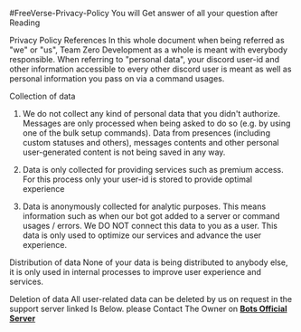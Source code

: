 #FreeVerse-Privacy-Policy
You will Get answer of all your question after Reading 

                                 
Privacy Policy
References
In this whole document when being referred as "we" or "us", Team Zero Development as a whole is meant with everybody responsible.
When referring to "personal data", your discord user-id and other information accessible to every other discord user is meant as well as personal information you pass on via a command usages.


Collection of data
1. We do not collect any kind of personal data that you didn't authorize. Messages are only processed when being asked to do so (e.g. by using one of the bulk setup commands). Data from presences (including custom statuses and others), messages contents and other personal user-generated content is not being saved in any way.

2. Data is only collected for providing services such as premium access. For this process only your user-id is stored to provide optimal experience

3. Data is anonymously collected for analytic purposes. This means information such as when our bot got added to a server or command usages / errors.
We DO NOT connect this data to you as a user. This data is only used to optimize our services and advance the user experience.

Distribution of data
None of your data is being distributed to anybody else, it is only used in internal processes to improve user experience and services.

Deletion of data
All user-related data can be deleted by us on request in the support server linked Is Below.
please Contact The Owner on [**__Bots Official Server__**](https://discord.com/invite/D6SFg5XHYu)



